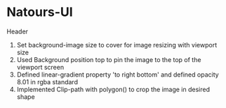 # Natours-UI

Header <br>
1. Set background-image size to cover for image resizing with viewport size<br>
2. Used Background position top to pin the image to the top of the viewport screen<br>
3. Defined linear-gradient property 'to right bottom' and defined opacity 8.01 in rgba standard<br>
3. Implemented Clip-path with polygon() to crop the image in desired shape<br>
